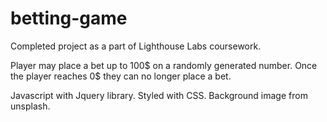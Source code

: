 # betting-game
Completed project as a part of Lighthouse Labs coursework.

Player may place a bet up to 100$ on a randomly generated number.
Once the player reaches 0$ they can no longer place a bet.

Javascript with Jquery library.
Styled with CSS.
Background image from unsplash.
